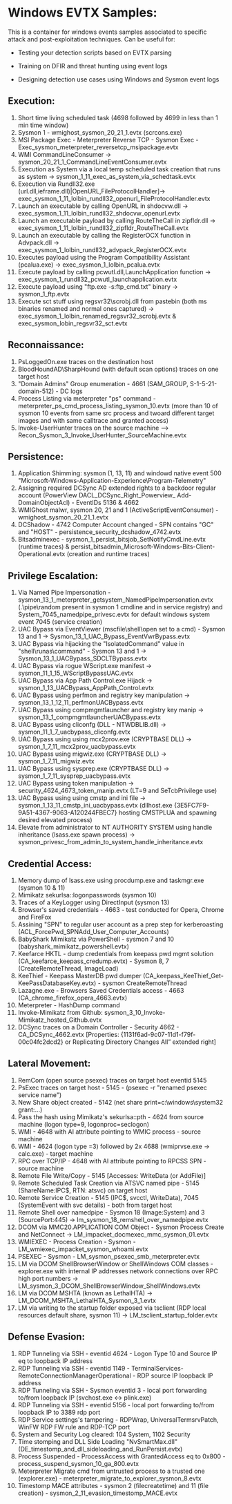# Windows EVTX Samples:

This is a container for windows events samples associated to specific attack and post-exploitation techniques. 
Can be useful for:

- Testing your detection scripts based on EVTX parsing

- Training on DFIR and threat hunting using event logs

- Designing detection use cases using Windows and Sysmon event logs

## Execution:
1. Short time living scheduled task (4698 followed by 4699 in less than 1 min time window)
2. Sysmon 1 - wmighost_sysmon_20_21_1.evtx (scrcons.exe)
3. MSI Package Exec - Meterpreter Reverse TCP - Sysmon Exec - Exec_sysmon_meterpreter_reversetcp_msipackage.evtx
4. WMI CommandLineConsumer -> sysmon_20_21_1_CommandLineEventConsumer.evtx
5. Execution as System via a local temp scheduled task creation that runs as system -> sysmon_1_11_exec_as_system_via_schedtask.evtx
6. Execution via Rundll32.exe (url.dll,ieframe.dll)|OpenURL,FileProtocolHandler]-> exec_sysmon_1_11_lolbin_rundll32_openurl_FileProtocolHandler.evtx
7. Launch an executable by calling OpenURL in shdocvw.dll -> exec_sysmon_1_11_lolbin_rundll32_shdocvw_openurl.evtx
8. Launch an executable payload by calling RouteTheCall in zipfldr.dll -> exec_sysmon_1_11_lolbin_rundll32_zipfldr_RouteTheCall.evtx
9. Launch an executable by calling the RegisterOCX function in Advpack.dll -> exec_sysmon_1_lolbin_rundll32_advpack_RegisterOCX.evtx
10. Executes payload using the Program Compatibility Assistant (pcalua.exe) -> exec_sysmon_1_lolbin_pcalua.evtx
11. Execute payload by calling pcwutl.dll,LaunchApplication function -> exec_sysmon_1_rundll32_pcwutl_launchapplication.evtx
12. Execute payload using "ftp.exe -s:ftp_cmd.txt" binary -> sysmon_1_ftp.evtx
13. Execute sct stuff using regsvr32\scrobj.dll from pastebin (both ms binaries renamed and normal ones captured) -> exec_sysmon_1_lolbin_renamed_regsvr32_scrobj.evtx & exec_sysmon_lobin_regsvr32_sct.evtx
 

## Reconnaissance:
1. PsLoggedOn.exe traces on the destination host
2. BloodHoundAD\SharpHound (with default scan options) traces on one target host
3. "Domain Admins" Group enumeration - 4661 (SAM_GROUP, S-1-5-21-domain-512) - DC logs
4. Process Listing via meterpreter "ps" command - meterpreter_ps_cmd_process_listing_sysmon_10.evtx (more than 10 of sysmon 10 events from same src process and twoard different target images and with same calltrace and granted access)
5. Invoke-UserHunter traces on the source machine --> Recon_Sysmon_3_Invoke_UserHunter_SourceMachine.evtx

## Persistence:
1. Application Shimming: sysmon (1, 13, 11) and windowd native event 500 "Microsoft-Windows-Application-Experience\Program-Telemetry"
2. Assigning required DCSync AD extended rights to a backdoor regular account (PowerView DACL_DCSync_Right_Powerview_ Add-DomainObjectAcl) - EventIDs 5136 & 4662
3. WMIGhost malwr, sysmon 20, 21 and 1 (ActiveScriptEventConsumer) - wmighost_sysmon_20_21_1.evtx
4. DCShadow - 4742 Computer Account changed - SPN contains "GC\" and "HOST\" - persistence_security_dcshadow_4742.evtx
5. Bitsadminexec - sysmon_1_persist_bitsjob_SetNotifyCmdLine.evtx (runtime traces)	& persist_bitsadmin_Microsoft-Windows-Bits-Client-Operational.evtx (creation and runtime traces)

## Privilege Escalation:
1. Via Named Pipe Impersonation - sysmon_13_1_meterpreter_getsystem_NamedPipeImpersonation.evtx (.\\pipe\random present in sysmon 1 cmdline and in service registry) and System_7045_namedpipe_privesc.evtx for default windows system event 7045 (service creation)
2. UAC Bypass via EventViewer (mscfile\shell\open set to a cmd) - Sysmon 13 and 1 -> Sysmon_13_1_UAC_Bypass_EventVwrBypass.evtx
3. UAC Bypass via hijacking the "IsolatedCommand" value in "shell\runas\command" - Sysmon 13 and 1 -> Sysmon_13_1_UACBypass_SDCLTBypass.evtx
4. UAC Bypass via rogue WScript.exe manifest -> sysmon_11_1_15_WScriptBypassUAC.evtx
5. UAC Bypass via App Path Control.exe Hijack -> sysmon_1_13_UACBypass_AppPath_Control.evtx
6. UAC Bypass using perfmon and registry key manipulation -> sysmon_13_1_12_11_perfmonUACBypass.evtx
7. UAC Bypass using compmgmtlauncher and registry key manip -> sysmon_13_1_compmgmtlauncherUACBypass.evtx
8. UAC Bypass using cliconfg (DLL - NTWDBLIB.dll) -> sysmon_11_1_7_uacbypass_cliconfg.evtx
9. UAC Bypass using using mcx2prov.exe (CRYPTBASE DLL) -> sysmon_1_7_11_mcx2prov_uacbypass.evtx
10. UAC Bypass using migwiz.exe (CRYPTBASE DLL) -> sysmon_1_7_11_migwiz.evtx
11. UAC Bypass using sysprep.exe (CRYPTBASE DLL) -> sysmon_1_7_11_sysprep_uacbypass.evtx
12. UAC Bypass using token manipulation -> security_4624_4673_token_manip.evtx (LT=9 and SeTcbPrivilege use)
13. UAC Bypass using using cmstp and ini file -> sysmon_1_13_11_cmstp_ini_uacbypass.evtx (dllhost.exe {3E5FC7F9-9A51-4367-9063-A120244FBEC7} hosting CMSTPLUA and spawning desired elevated process)
14. Elevate from administrator to NT AUTHORITY SYSTEM using handle inheritance (lsass.exe spawn process) -> sysmon_privesc_from_admin_to_system_handle_inheritance.evtx

## Credential Access:
1. Memory dump of lsass.exe using procdump.exe and taskmgr.exe (sysmon 10 & 11)
2. Mimikatz sekurlsa::logonpasswords (sysmon 10)
3. Traces of a KeyLogger using DirectInput (sysmon 13)
4. Browser's saved credentials - 4663 - test conducted for Opera, Chrome and FireFox
5. Assining "SPN" to regular user account as a prep step for kerberoasting (ACL_ForcePwd_SPNAdd_User_Computer_Accounts)
6. BabyShark Mimikatz via PowerShell - sysmon 7 and 10 (babyshark_mimikatz_powershell.evtx)
7. Keefarce HKTL - dump credentials from keepass pwd mgmt solution (CA_keefarce_keepass_credump.evtx) - Sysmon 8, 7 (CreateRemoteThread, ImageLoad)
8. KeeThief - Keepass MasterDB pwd dumper (CA_keepass_KeeThief_Get-KeePassDatabaseKey.evtx) - sysmon CreateRemoteThread 
9. Lazagne.exe - Browsers Saved Credentials access - 4663 (CA_chrome_firefox_opera_4663.evtx) 
10. Meterpreter - HashDump command
11. Invoke-Mimikatz from Github: sysmon_3_10_Invoke-Mimikatz_hosted_Github.evtx
12. DCSync traces on a Domain Controller - Security 4662 - CA_DCSync_4662.evtx [Properties: {1131f6ad-9c07-11d1-f79f-00c04fc2dcd2}
or Replicating Directory Changes All” extended right]
## Lateral Movement:
1. RemCom (open source psexec) traces on target host eventid 5145
2. PsExec traces on target host - 5145 - (psexec -r "renamed psexec service name")
3. New Share object created - 5142 (net share print=c:\windows\system32 grant:...) 
4. Pass the hash using Mimikatz's sekurlsa::pth - 4624 from source machine (logon type=9, logonproc=seclogon)
5. WMI - 4648 with AI attribute pointing to WMIC process - source machine
6. WMI - 4624 (logon type =3) followed by 2x 4688 (wmiprvse.exe -> calc.exe) - target machine 
7. RPC over TCP/IP - 4648 with AI attribute pointing to RPCSS SPN - source machine
8. Remote File Write/Copy - 5145 [Accesses: WriteData (or AddFile)]
9. Remote Scheduled Task Creation via ATSVC named pipe - 5145 (ShareName:IPC$, RTN: atsvc) on target host
10. Remote Service Creation - 5145 (IPC$, svcctl, WriteData), 7045 (SystemEvent with svc details) - both from target host
11. Remote Shell over namedpipe - Sysmon 18 (Image:System) and 3 (SourcePort:445) -> lm_sysmon_18_remshell_over_namedpipe.evtx 
12. DCOM via MMC20.APPLICATION COM Object - Sysmon Process Create and NetConnect -> LM_impacket_docmexec_mmc_sysmon_01.evtx
13. WMIEXEC - Process Creation - Sysmon - LM_wmiexec_impacket_sysmon_whoami.evtx
14. PSEXEC - Sysmon - LM_sysmon_psexec_smb_meterpreter.evtx
15. LM via DCOM ShellBrowserWindow or ShellWindows COM classes - explorer.exe with internal IP addresses network connections over RPC high port numbers -> LM_sysmon_3_DCOM_ShellBrowserWindow_ShellWindows.evtx
16. LM via DCOM MSHTA (known as LethalHTA) -> LM_DCOM_MSHTA_LethalHTA_Sysmon_3_1.evtx
17. LM via writing to the startup folder exposed via tsclient (RDP local resources default share, sysmon 11) -> LM_tsclient_startup_folder.evtx

## Defense Evasion:
1. RDP Tunneling via SSH - eventid 4624 - Logon Type 10 and Source IP eq to loopback IP address
2. RDP Tunneling via SSH - eventid 1149 - TerminalServices-RemoteConnectionManagerOperational - RDP source IP loopback IP address
3. RDP Tunneling via SSH - Sysmon eventid 3 - local port forwarding to/from loopback IP (svchost.exe <-> plink.exe)
4. RDP Tunneling via SSH - eventid 5156 - local port forwarding to/from loopback IP to 3389 rdp port
5. RDP Service settings's tampering - RDPWrap, UniversalTermsrvPatch, WinFW RDP FW rule and RDP-TCP port
6. System and Security Log cleared: 104 System, 1102 Security
7. Time stomping and DLL Side Loading "NvSmartMax.dll" (DE_timestomp_and_dll_sideloading_and_RunPersist.evtx)
8. Process Suspended - ProcessAccess with GrantedAccess eq to 0x800 - process_suspend_sysmon_10_ga_800.evtx
9. Meterpreter Migrate cmd from untrusted process to a trusted one (explorer.exe) - meterpreter_migrate_to_explorer_sysmon_8.evtx
10. Timestomp MACE attributes - sysmon 2 (filecreatetime) and 11 (file creation) - sysmon_2_11_evasion_timestomp_MACE.evtx

